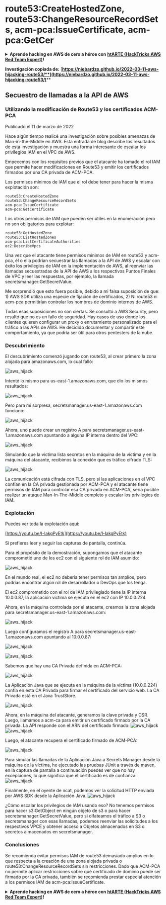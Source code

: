 # route53:CreateHostedZone, route53:ChangeResourceRecordSets, acm-pca:IssueCertificate, acm-pca:GetCer

<details>

<summary><strong>Aprende hacking en AWS de cero a héroe con</strong> <a href="https://training.hacktricks.xyz/courses/arte"><strong>htARTE (HackTricks AWS Red Team Expert)</strong></a><strong>!</strong></summary>

Otras formas de apoyar a HackTricks:

* Si quieres ver a tu **empresa anunciada en HackTricks** o **descargar HackTricks en PDF**, consulta los [**PLANES DE SUSCRIPCIÓN**](https://github.com/sponsors/carlospolop)!
* Consigue el [**merchandising oficial de PEASS & HackTricks**](https://peass.creator-spring.com)
* Descubre [**La Familia PEASS**](https://opensea.io/collection/the-peass-family), nuestra colección de [**NFTs exclusivos**](https://opensea.io/collection/the-peass-family)
* **Únete al** 💬 [**grupo de Discord**](https://discord.gg/hRep4RUj7f) o al [**grupo de telegram**](https://t.me/peass) o **sígueme** en **Twitter** 🐦 [**@carlospolopm**](https://twitter.com/carlospolopm)**.**
* **Comparte tus trucos de hacking enviando PRs a los repositorios de GitHub** [**HackTricks**](https://github.com/carlospolop/hacktricks) y [**HackTricks Cloud**](https://github.com/carlospolop/hacktricks-cloud).

</details>

**Investigación copiada de:** [**https://niebardzo.github.io/2022-03-11-aws-hijacking-route53/**](https://niebardzo.github.io/2022-03-11-aws-hijacking-route53/)****

## Secuestro de llamadas a la API de AWS

### Utilizando la modificación de Route53 y los certificados ACM-PCA

Publicado el 11 de marzo de 2022

Hace algún tiempo realicé una investigación sobre posibles amenazas de Man-in-the-Middle en AWS. Esta entrada de blog describe los resultados de esta investigación y muestra una forma interesante de escalar los privilegios IAM en el VPC de AWS.

Empecemos con los requisitos previos que el atacante ha tomado el rol IAM que permite hacer modificaciones en Route53 y emitir los certificados firmados por una CA privada de ACM-PCA.

Los permisos mínimos de IAM que el rol debe tener para hacer la misma explotación son:
```
route53:CreateHostedZone
route53:ChangeResourceRecordSets
acm-pca:IssueCertificate
acm-pca:GetCertificate
```
Los otros permisos de IAM que pueden ser útiles en la enumeración pero no son obligatorios para explotar:
```
route53:GetHostedZone
route53:ListHostedZones
acm-pca:ListCertificateAuthorities
ec2:DescribeVpcs
```
Una vez que el atacante tiene permisos mínimos de IAM en route53 y acm-pca, él o ella podrían secuestrar las llamadas a la API de AWS y escalar con éxito los privilegios de IAM en la implementación de AWS, al reenviar las llamadas secuestradas de la API de AWS a los respectivos Puntos Finales de VPC y leer las respuestas, por ejemplo, la llamada secretsmanager:GetSecretValue.

Me sorprendió que esto fuera posible, debido a mi falsa suposición de que: 1) AWS SDK utiliza una especie de fijación de certificados, 2) Ni route53 ni acm-pca permitirían controlar los nombres de dominio internos de AWS.

Todas esas suposiciones no son ciertas. Se consultó a AWS Security, pero resultó que no es un fallo de seguridad. Hay casos de uso donde los clientes quieren configurar un proxy o enrutamiento personalizado para el tráfico a las APIs de AWS. He decidido documentar y compartir este comportamiento, ya que podría ser útil para otros pentesters de la nube.

### Descubrimiento <a href="#discovery" id="discovery"></a>

El descubrimiento comenzó jugando con route53, al crear primero la zona alojada para amazonaws.com, lo cual falló:

![aws\_hijack](https://github.com/niebardzo/niebardzo.github.io/raw/master/img/2022-03-11-aws-hijack\_1.png)

Intenté lo mismo para us-east-1.amazonaws.com, que dio los mismos resultados:

![aws\_hijack](https://github.com/niebardzo/niebardzo.github.io/raw/master/img/2022-03-11-aws-hijack\_2.png)

Pero para mi sorpresa, secretsmanager.us-east-1.amazonaws.com funcionó:

![aws\_hijack](https://github.com/niebardzo/niebardzo.github.io/raw/master/img/2022-03-11-aws-hijack\_3.png)

Ahora, uno puede crear un registro A para secretsmanager.us-east-1.amazonaws.com apuntando a alguna IP interna dentro del VPC:

![aws\_hijack](https://github.com/niebardzo/niebardzo.github.io/raw/master/img/2022-03-11-aws-hijack\_4.png)

Simulando que la víctima lista secretos en la máquina de la víctima y en la máquina del atacante, recibimos la conexión que es tráfico cifrado TLS:

![aws\_hijack](https://github.com/niebardzo/niebardzo.github.io/raw/master/img/2022-03-11-aws-hijack\_5.png)

La comunicación está cifrada con TLS, pero si las aplicaciones en el VPC confían en la CA privada gestionada por ACM-PCA y el atacante tiene permisos de IAM para controlar esa CA privada en ACM-PCA, sería posible realizar un ataque Man-In-The-Middle completo y escalar los privilegios de IAM.

### Explotación <a href="#exploitation" id="exploitation"></a>

Puedes ver toda la explotación aquí:

[https://youtu.be/I-IakgPyEtk](https://youtu.be/I-IakgPyEtk)

Si prefieres leer y seguir las capturas de pantalla, continúa.

Para el propósito de la demostración, supongamos que el atacante comprometió uno de los ec2 con el siguiente rol de IAM asumido:

![aws\_hijack](https://github.com/niebardzo/niebardzo.github.io/raw/master/img/2022-03-11-aws-hijack\_7.png)

En el mundo real, el ec2 no debería tener permisos tan amplios, pero podrías encontrar algún rol de desarrollador o DevOps que los tenga.

El ec2 comprometido con el rol de IAM privilegiado tiene la IP interna 10.0.0.87, la aplicación víctima se ejecuta en el ec2 con IP 10.0.0.224.

Ahora, en la máquina controlada por el atacante, creamos la zona alojada para secretsmanager.us-east-1.amazonaws.com:

![aws\_hijack](https://github.com/niebardzo/niebardzo.github.io/raw/master/img/2022-03-11-aws-hijack\_8.png)

Luego configuramos el registro A para secretsmanager.us-east-1.amazonaws.com apuntando al 10.0.0.87:

![aws\_hijack](https://github.com/niebardzo/niebardzo.github.io/raw/master/img/2022-03-11-aws-hijack\_9.png)

![aws\_hijack](https://github.com/niebardzo/niebardzo.github.io/raw/master/img/2022-03-11-aws-hijack\_10.png)

Sabemos que hay una CA Privada definida en ACM-PCA:

![aws\_hijack](https://github.com/niebardzo/niebardzo.github.io/raw/master/img/2022-03-11-aws-hijack\_11.png)

La Aplicación Java que se ejecuta en la máquina de la víctima (10.0.0.224) confía en esta CA Privada para firmar el certificado del servicio web. La CA Privada está en el Java TrustStore.

![aws\_hijack](https://github.com/niebardzo/niebardzo.github.io/raw/master/img/2022-03-11-aws-hijack\_12.png)

Ahora, en la máquina del atacante, generamos la clave privada y CSR. Luego, llamamos a acm-ca para emitir un certificado firmado por la CA privada. La API responde con el ARN del certificado firmado: ![aws\_hijack](https://github.com/niebardzo/niebardzo.github.io/raw/master/img/2022-03-11-aws-hijack\_13.png) ![aws\_hijack](https://github.com/niebardzo/niebardzo.github.io/raw/master/img/2022-03-11-aws-hijack\_14.png)

Luego, el atacante recupera el certificado firmado de ACM-PCA:

![aws\_hijack](https://github.com/niebardzo/niebardzo.github.io/raw/master/img/2022-03-11-aws-hijack\_15.png)

Para simular las llamadas de la Aplicación Java a Secrets Manager desde la máquina de la víctima, he ejecutado las pruebas JUnit a través de maven, en la captura de pantalla a continuación puedes ver que no hay excepciones, lo que significa que el certificado es de confianza: ![aws\_hijack](https://github.com/niebardzo/niebardzo.github.io/raw/master/img/2022-03-11-aws-hijack\_16.png)

Finalmente, en el oyente de ncat, podemos ver la solicitud HTTP enviada por AWS SDK desde la Aplicación Java. ![aws\_hijack](https://github.com/niebardzo/niebardzo.github.io/raw/master/img/2022-03-11-aws-hijack\_17.png)

¿Cómo escalar los privilegios de IAM usando eso? No tenemos permisos para hacer s3:GetObject en ningún objeto de s3 o para hacer secretsmanager:GetSecretValue, pero si olfateamos el tráfico a S3 o secretsmanager con esas llamadas, podemos reenviar las solicitudes a los respectivos VPCE y obtener acceso a Objetos almacenados en S3 o secretos almacenados en secretsmanager.
### Conclusiones <a href="#conclusions" id="conclusions"></a>

Se recomienda evitar permisos IAM de route53 demasiado amplios en lo que respecta a la creación de una zona alojada privada o route53:ChangeResourceRecordSets sin restricciones. Dado que ACM-PCA no permite aplicar restricciones sobre qué certificado de dominio puede ser firmado por la CA privada, también se recomienda prestar especial atención a los permisos IAM de acm-pca:IssueCertificate.

<details>

<summary><strong>Aprende hacking en AWS de cero a héroe con</strong> <a href="https://training.hacktricks.xyz/courses/arte"><strong>htARTE (HackTricks AWS Red Team Expert)</strong></a><strong>!</strong></summary>

Otras formas de apoyar a HackTricks:

* Si quieres ver a tu **empresa anunciada en HackTricks** o **descargar HackTricks en PDF**, consulta los [**PLANES DE SUSCRIPCIÓN**](https://github.com/sponsors/carlospolop)!
* Consigue el [**merchandising oficial de PEASS & HackTricks**](https://peass.creator-spring.com)
* Descubre [**La Familia PEASS**](https://opensea.io/collection/the-peass-family), nuestra colección de [**NFTs**](https://opensea.io/collection/the-peass-family) exclusivos
* **Únete al** 💬 [**grupo de Discord**](https://discord.gg/hRep4RUj7f) o al [**grupo de telegram**](https://t.me/peass) o **sigue** a **Twitter** 🐦 [**@carlospolopm**](https://twitter.com/carlospolopm)**.**
* **Comparte tus trucos de hacking enviando PRs a los repositorios de github de** [**HackTricks**](https://github.com/carlospolop/hacktricks) y [**HackTricks Cloud**](https://github.com/carlospolop/hacktricks-cloud).

</details>
